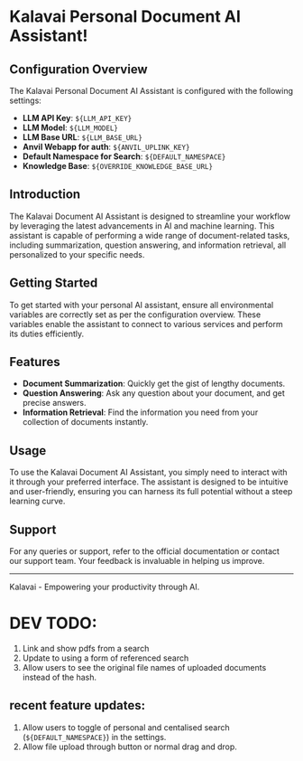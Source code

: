 # Kalavai Personal Document AI Assistant!

## Configuration Overview

The Kalavai Personal Document AI Assistant is configured with the following settings:

- **LLM API Key**: `${LLM_API_KEY}`
- **LLM Model**: `${LLM_MODEL}`
- **LLM Base URL**: `${LLM_BASE_URL}`
- **Anvil Webapp for auth**: `${ANVIL_UPLINK_KEY}`
- **Default Namespace for Search**: `${DEFAULT_NAMESPACE}`
- **Knowledge Base**: `${OVERRIDE_KNOWLEDGE_BASE_URL}`

## Introduction

The Kalavai Document AI Assistant is designed to streamline your workflow by leveraging the latest advancements in AI and machine learning. This assistant is capable of performing a wide range of document-related tasks, including summarization, question answering, and information retrieval, all personalized to your specific needs.

## Getting Started

To get started with your personal AI assistant, ensure all environmental variables are correctly set as per the configuration overview. These variables enable the assistant to connect to various services and perform its duties efficiently.

## Features

- **Document Summarization**: Quickly get the gist of lengthy documents.
- **Question Answering**: Ask any question about your document, and get precise answers.
- **Information Retrieval**: Find the information you need from your collection of documents instantly.

## Usage

To use the Kalavai Document AI Assistant, you simply need to interact with it through your preferred interface. The assistant is designed to be intuitive and user-friendly, ensuring you can harness its full potential without a steep learning curve.

## Support

For any queries or support, refer to the official documentation or contact our support team. Your feedback is invaluable in helping us improve.

---

Kalavai - Empowering your productivity through AI.

# DEV TODO:
1. Link and show pdfs from a search
2. Update to using a form of referenced search
3. Allow users to see the original file names of uploaded documents instead of the hash.

## recent feature updates:
1. Allow users to toggle of personal and centalised search (`${DEFAULT_NAMESPACE}`) in the settings.
2. Allow file upload through button or normal drag and drop.
